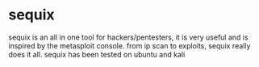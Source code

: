 # sequix
sequix is ​​an all in one tool for hackers/pentesters, it is very useful and is inspired by the metasploit console. from ip scan to exploits, sequix really does it all. sequix has been tested on ubuntu and kali
